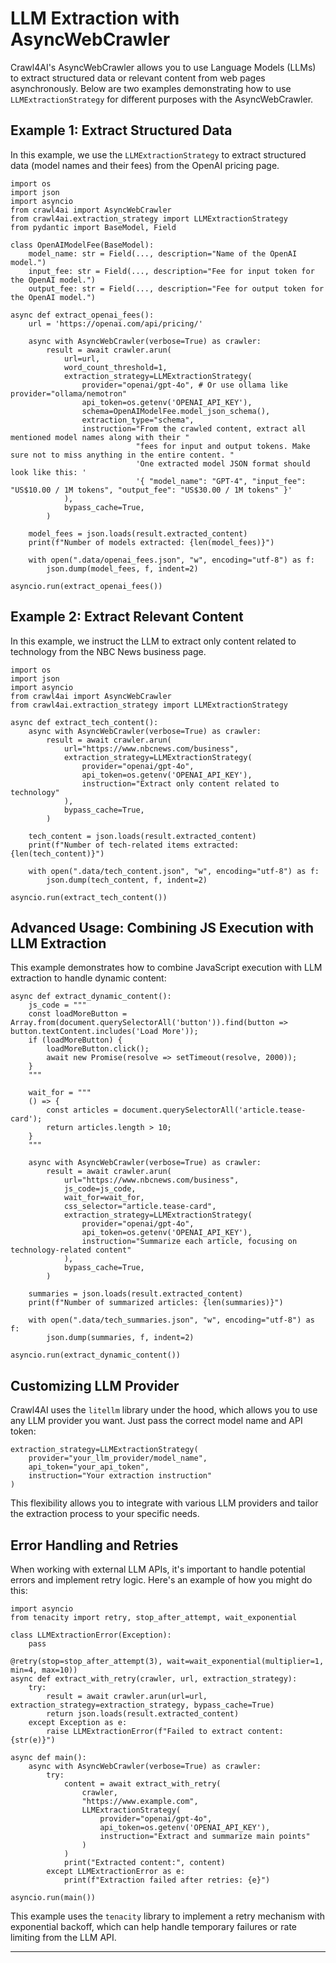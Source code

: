 # LLM Extraction with AsyncWebCrawler

Crawl4AI's AsyncWebCrawler allows you to use Language Models (LLMs) to extract structured data or relevant content from web pages asynchronously. Below are two examples demonstrating how to use `LLMExtractionStrategy` for different purposes with the AsyncWebCrawler.

## Example 1: Extract Structured Data

In this example, we use the `LLMExtractionStrategy` to extract structured data (model names and their fees) from the OpenAI pricing page.

```hljs python
import os
import json
import asyncio
from crawl4ai import AsyncWebCrawler
from crawl4ai.extraction_strategy import LLMExtractionStrategy
from pydantic import BaseModel, Field

class OpenAIModelFee(BaseModel):
    model_name: str = Field(..., description="Name of the OpenAI model.")
    input_fee: str = Field(..., description="Fee for input token for the OpenAI model.")
    output_fee: str = Field(..., description="Fee for output token for the OpenAI model.")

async def extract_openai_fees():
    url = 'https://openai.com/api/pricing/'

    async with AsyncWebCrawler(verbose=True) as crawler:
        result = await crawler.arun(
            url=url,
            word_count_threshold=1,
            extraction_strategy=LLMExtractionStrategy(
                provider="openai/gpt-4o", # Or use ollama like provider="ollama/nemotron"
                api_token=os.getenv('OPENAI_API_KEY'),
                schema=OpenAIModelFee.model_json_schema(),
                extraction_type="schema",
                instruction="From the crawled content, extract all mentioned model names along with their "
                            "fees for input and output tokens. Make sure not to miss anything in the entire content. "
                            'One extracted model JSON format should look like this: '
                            '{ "model_name": "GPT-4", "input_fee": "US$10.00 / 1M tokens", "output_fee": "US$30.00 / 1M tokens" }'
            ),
            bypass_cache=True,
        )

    model_fees = json.loads(result.extracted_content)
    print(f"Number of models extracted: {len(model_fees)}")

    with open(".data/openai_fees.json", "w", encoding="utf-8") as f:
        json.dump(model_fees, f, indent=2)

asyncio.run(extract_openai_fees())

```

## Example 2: Extract Relevant Content

In this example, we instruct the LLM to extract only content related to technology from the NBC News business page.

```hljs python
import os
import json
import asyncio
from crawl4ai import AsyncWebCrawler
from crawl4ai.extraction_strategy import LLMExtractionStrategy

async def extract_tech_content():
    async with AsyncWebCrawler(verbose=True) as crawler:
        result = await crawler.arun(
            url="https://www.nbcnews.com/business",
            extraction_strategy=LLMExtractionStrategy(
                provider="openai/gpt-4o",
                api_token=os.getenv('OPENAI_API_KEY'),
                instruction="Extract only content related to technology"
            ),
            bypass_cache=True,
        )

    tech_content = json.loads(result.extracted_content)
    print(f"Number of tech-related items extracted: {len(tech_content)}")

    with open(".data/tech_content.json", "w", encoding="utf-8") as f:
        json.dump(tech_content, f, indent=2)

asyncio.run(extract_tech_content())

```

## Advanced Usage: Combining JS Execution with LLM Extraction

This example demonstrates how to combine JavaScript execution with LLM extraction to handle dynamic content:

```hljs python
async def extract_dynamic_content():
    js_code = """
    const loadMoreButton = Array.from(document.querySelectorAll('button')).find(button => button.textContent.includes('Load More'));
    if (loadMoreButton) {
        loadMoreButton.click();
        await new Promise(resolve => setTimeout(resolve, 2000));
    }
    """

    wait_for = """
    () => {
        const articles = document.querySelectorAll('article.tease-card');
        return articles.length > 10;
    }
    """

    async with AsyncWebCrawler(verbose=True) as crawler:
        result = await crawler.arun(
            url="https://www.nbcnews.com/business",
            js_code=js_code,
            wait_for=wait_for,
            css_selector="article.tease-card",
            extraction_strategy=LLMExtractionStrategy(
                provider="openai/gpt-4o",
                api_token=os.getenv('OPENAI_API_KEY'),
                instruction="Summarize each article, focusing on technology-related content"
            ),
            bypass_cache=True,
        )

    summaries = json.loads(result.extracted_content)
    print(f"Number of summarized articles: {len(summaries)}")

    with open(".data/tech_summaries.json", "w", encoding="utf-8") as f:
        json.dump(summaries, f, indent=2)

asyncio.run(extract_dynamic_content())

```

## Customizing LLM Provider

Crawl4AI uses the `litellm` library under the hood, which allows you to use any LLM provider you want. Just pass the correct model name and API token:

```hljs makefile
extraction_strategy=LLMExtractionStrategy(
    provider="your_llm_provider/model_name",
    api_token="your_api_token",
    instruction="Your extraction instruction"
)

```

This flexibility allows you to integrate with various LLM providers and tailor the extraction process to your specific needs.

## Error Handling and Retries

When working with external LLM APIs, it's important to handle potential errors and implement retry logic. Here's an example of how you might do this:

```hljs python
import asyncio
from tenacity import retry, stop_after_attempt, wait_exponential

class LLMExtractionError(Exception):
    pass

@retry(stop=stop_after_attempt(3), wait=wait_exponential(multiplier=1, min=4, max=10))
async def extract_with_retry(crawler, url, extraction_strategy):
    try:
        result = await crawler.arun(url=url, extraction_strategy=extraction_strategy, bypass_cache=True)
        return json.loads(result.extracted_content)
    except Exception as e:
        raise LLMExtractionError(f"Failed to extract content: {str(e)}")

async def main():
    async with AsyncWebCrawler(verbose=True) as crawler:
        try:
            content = await extract_with_retry(
                crawler,
                "https://www.example.com",
                LLMExtractionStrategy(
                    provider="openai/gpt-4o",
                    api_token=os.getenv('OPENAI_API_KEY'),
                    instruction="Extract and summarize main points"
                )
            )
            print("Extracted content:", content)
        except LLMExtractionError as e:
            print(f"Extraction failed after retries: {e}")

asyncio.run(main())

```

This example uses the `tenacity` library to implement a retry mechanism with exponential backoff, which can help handle temporary failures or rate limiting from the LLM API.

* * *